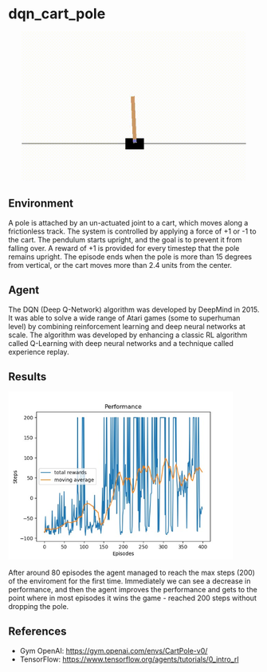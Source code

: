# dqn_cart_pole
<p align="center">
  <img src="Assets\openaigym_cartpole_dqn_agent.gif" width="450">
</p>

## Environment
A pole is attached by an un-actuated joint to a cart, which moves along a frictionless track. The system is controlled by applying a force of +1 or -1 to the cart. The pendulum starts upright, and the goal is to prevent it from falling over. A reward of +1 is provided for every timestep that the pole remains upright. The episode ends when the pole is more than 15 degrees from vertical, or the cart moves more than 2.4 units from the center.

## Agent
The DQN (Deep Q-Network) algorithm was developed by DeepMind in 2015. It was able to solve a wide range of Atari games (some to superhuman level) by combining reinforcement learning and deep neural networks at scale. The algorithm was developed by enhancing a classic RL algorithm called Q-Learning with deep neural networks and a technique called experience replay.

## Results
<p align="left">
  <img src="Assets\Results.jpeg" width="450">
</p>
After around 80 episodes the agent managed to reach the max steps (200) of the enviroment for the first time.
Immediately we can see a decrease in performance, and then the agent improves the performance and gets to the point where in most episodes it wins the game - reached 200 steps without dropping the pole.

## References
* Gym OpenAI: https://gym.openai.com/envs/CartPole-v0/
* TensorFlow: https://www.tensorflow.org/agents/tutorials/0_intro_rl



